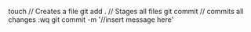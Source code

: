 touch // Creates a file
git add . // Stages all files
git commit // commits all changes
:wq
git commit -m '//insert message here'
